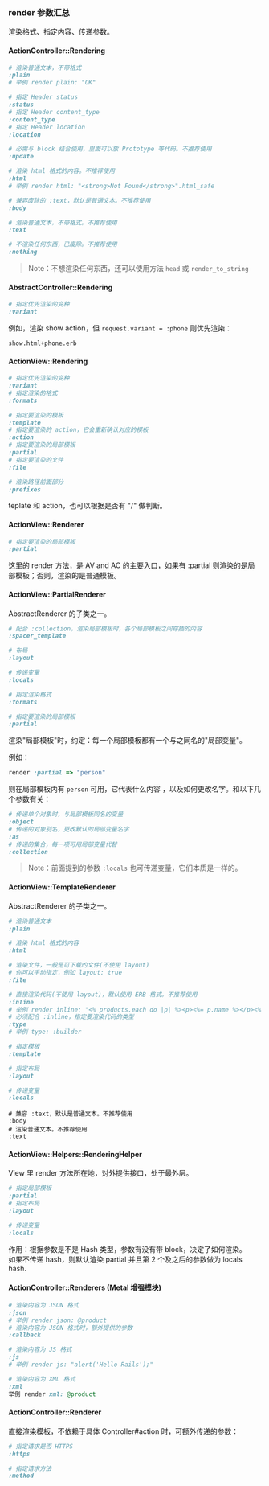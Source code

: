 ### render 参数汇总

渲染格式、指定内容、传递参数。

#### ActionController::Rendering

```ruby
# 渲染普通文本，不带格式
:plain
# 举例 render plain: "OK"
```

```ruby
# 指定 Header status
:status
# 指定 Header content_type
:content_type
# 指定 Header location
:location
```

```ruby
# 必需与 block 结合使用，里面可以放 Prototype 等代码。不推荐使用
:update
```

```ruby
# 渲染 html 格式的内容。不推荐使用
:html
# 举例 render html: "<strong>Not Found</strong>".html_safe

# 兼容废除的 :text，默认是普通文本。不推荐使用
:body

# 渲染普通文本，不带格式。不推荐使用
:text

# 不渲染任何东西，已废除。不推荐使用
:nothing
```

> Note：不想渲染任何东西，还可以使用方法 `head` 或 `render_to_string`

#### AbstractController::Rendering

```ruby
# 指定优先渲染的变种
:variant
```

例如，渲染 show action，但 `request.variant = :phone` 则优先渲染：

```
show.html+phone.erb
```

#### ActionView::Rendering

```ruby
# 指定优先渲染的变种
:variant
# 指定渲染的格式
:formats

# 指定要渲染的模板
:template
# 指定要渲染的 action，它会重新确认对应的模板
:action
# 指定要渲染的局部模板
:partial
# 指定要渲染的文件
:file

# 渲染路径前面部分
:prefixes
```

teplate 和 action，也可以根据是否有 "/" 做判断。

#### ActionView::Renderer

```ruby
# 指定要渲染的局部模板
:partial
```

这里的 render 方法，是 AV and AC 的主要入口，如果有 :partial 则渲染的是局部模板；否则，渲染的是普通模板。

#### ActionView::PartialRenderer

AbstractRenderer 的子类之一。

```ruby
# 配合 :collection，渲染局部模板时，各个局部模板之间穿插的内容
:spacer_template

# 布局
:layout

# 传递变量
:locals

# 指定渲染格式
:formats

# 指定要渲染的局部模板
:partial
```

渲染"局部模板"时，约定：每一个局部模板都有一个与之同名的"局部变量"。

例如：

```ruby
render :partial => "person"
```

则在局部模板内有 `person` 可用，它代表什么内容 ，以及如何更改名字。和以下几个参数有关：

```ruby
# 传递单个对象时，与局部模板同名的变量
:object
# 传递的对象别名，更改默认的局部变量名字
:as
# 传递的集合，每一项可用局部变量代替
:collection
```

> Note：前面提到的参数 `:locals` 也可传递变量，它们本质是一样的。

#### ActionView::TemplateRenderer

AbstractRenderer 的子类之一。

```ruby
# 渲染普通文本
:plain

# 渲染 html 格式的内容
:html

# 渲染文件，一般是可下载的文件(不使用 layout)
# 你可以手动指定，例如 layout: true
:file

# 直接渲染代码(不使用 layout)，默认使用 ERB 格式。不推荐使用
:inline
# 举例 render inline: "<% products.each do |p| %><p><%= p.name %></p><% end %>"
# 必须配合 :inline，指定要渲染代码的类型
:type
# 举例 type: :builder

# 指定模板
:template

# 指定布局
:layout

# 传递变量
:locals
```

```
# 兼容 :text，默认是普通文本。不推荐使用
:body
# 渲染普通文本。不推荐使用
:text
```

#### ActionView::Helpers::RenderingHelper

View 里 render 方法所在地，对外提供接口，处于最外层。

```ruby
# 指定局部模板
:partial
# 指定布局
:layout

# 传递变量
:locals
```

作用：根据参数是不是 Hash 类型，参数有没有带 block，决定了如何渲染。
<br>
如果不传递 hash，则默认渲染 partial 并且第 2 个及之后的参数做为 locals hash.

#### ActionController::Renderers (Metal 增强模块)

```ruby
# 渲染内容为 JSON 格式
:json
# 举例 render json: @product
# 渲染内容为 JSON 格式时，额外提供的参数
:callback

# 渲染内容为 JS 格式
:js
# 举例 render js: "alert('Hello Rails');"

# 渲染内容为 XML 格式
:xml
举例 render xml: @product
```

#### ActionController::Renderer

直接渲染模板，不依赖于具体 Controller#action 时，可额外传递的参数：

```ruby
# 指定请求是否 HTTPS
:https

# 指定请求方法
:method
```
